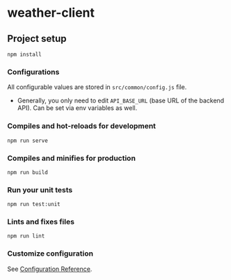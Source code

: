 # weather-client

## Project setup
```
npm install
```
### Configurations

All configurable values are stored in `src/common/config.js` file.

- Generally, you only need to edit `API_BASE_URL` (base URL of the backend API). Can be set via env variables as well.

### Compiles and hot-reloads for development
```
npm run serve
```

### Compiles and minifies for production
```
npm run build
```

### Run your unit tests
```
npm run test:unit
```

### Lints and fixes files
```
npm run lint
```

### Customize configuration
See [Configuration Reference](https://cli.vuejs.org/config/).
